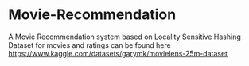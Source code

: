 # Movie-Recommendation
A Movie Recommendation system based on Locality Sensitive Hashing <br />
Dataset for movies and ratings can be found here https://www.kaggle.com/datasets/garymk/movielens-25m-dataset
